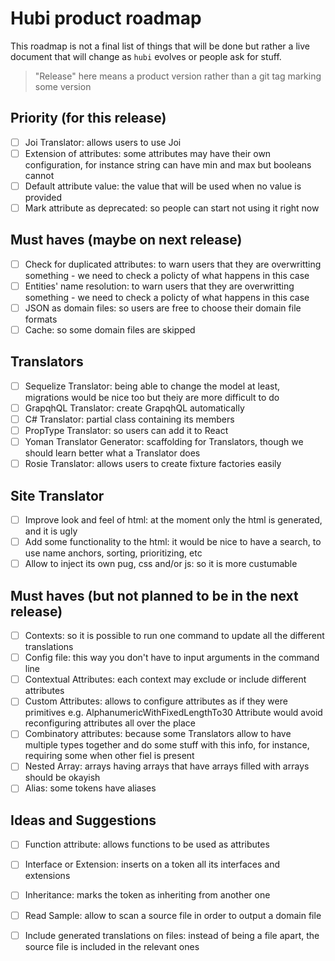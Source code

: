 # Hubi product roadmap

This roadmap is not a final list of things that will be done but rather a live document that will change as `hubi` evolves or people ask for stuff.

> "Release" here means a product version rather than a git tag marking some version

## Priority (for this release)

- [ ] Joi Translator: allows users to use Joi
- [ ] Extension of attributes: some attributes may have their own configuration, for instance string can have min and max but booleans cannot
- [ ] Default attribute value: the value that will be used when no value is provided
- [ ] Mark attribute as deprecated: so people can start not using it right now

## Must haves (maybe on next release)

- [ ] Check for duplicated attributes: to warn users that they are overwritting something - we need to check a policty of what happens in this case
- [ ] Entities' name resolution: to warn users that they are overwritting something - we need to check a policty of what happens in this case
- [ ] JSON as domain files: so users are free to choose their domain file formats
- [ ] Cache: so some domain files are skipped

## Translators

- [ ] Sequelize Translator: being able to change the model at least, migrations would be nice too but theiy are more difficult to do
- [ ] GrapqhQL Translator: create GrapqhQL automatically
- [ ] C# Translator: partial class containing its members
- [ ] PropType Translator: so users can add it to React
- [ ] Yoman Translator Generator: scaffolding for Translators, though we should learn better what a Translator does
- [ ] Rosie Translator: allows users to create fixture factories easily

## Site Translator

- [ ] Improve look and feel of html: at the moment only the html is generated, and it is ugly
- [ ] Add some functionality to the html: it would be nice to have a search, to use name anchors, sorting, prioritizing, etc
- [ ] Allow to inject its own pug, css and/or js: so it is more custumable

## Must haves (but not planned to be in the next release)

- [ ] Contexts: so it is possible to run one command to update all the different translations
- [ ] Config file: this way you don't have to input arguments in the command line
- [ ] Contextual Attributes: each context may exclude or include different attributes
- [ ] Custom Attributes: allows to configure attributes as if they were primitives e.g. AlphanumericWithFixedLengthTo30 Attribute would avoid reconfiguring attributes all over the place
- [ ] Combinatory attributes: because some Translators allow to have multiple types together and do some stuff with this info, for instance, requiring some when other fiel is present
- [ ] Nested Array: arrays having arrays that have arrays filled with arrays should be okayish
- [ ] Alias: some tokens have aliases

## Ideas and Suggestions

- [ ] Function attribute: allows functions to be used as attributes
- [ ] Interface or Extension: inserts on a token all its interfaces and extensions
- [ ] Inheritance: marks the token as inheriting from another one
- [ ] Read Sample: allow to scan a source file in order to output a domain file
- [ ] Include generated translations on files: instead of being a file apart, the source file is included in the relevant ones

